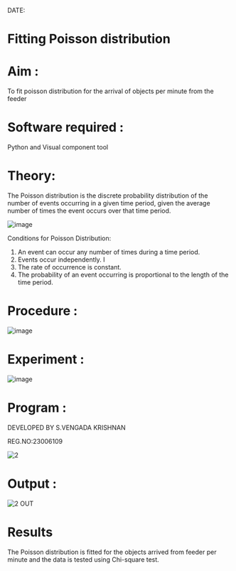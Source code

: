 DATE:

# Fitting Poisson  distribution
# Aim : 

To fit poisson distribution for the arrival of objects per minute from the feeder

# Software required :  

Python and Visual component tool

# Theory:

The Poisson distribution is the discrete probability distribution of the number of events occurring in a given time period, given the average number of times the event occurs over that time period.

![image](https://user-images.githubusercontent.com/104613195/166248326-fd042076-8b0b-40c4-8b11-1d8e8fcb74db.png)

 Conditions for Poisson Distribution:

1. An event can occur any number of times during a time period.
2. Events occur independently. I
3. The rate of occurrence is constant.
4. The probability of an event occurring is proportional to the length of the time period. 
 
# Procedure :

![image](https://user-images.githubusercontent.com/104613195/166251988-d0c53205-6080-4f7b-ae4c-398178586637.png)

# Experiment :

![image](https://user-images.githubusercontent.com/103921593/230282876-f4a5afbf-cac1-4648-a1b0-c78840638a8e.png)

# Program :

 DEVELOPED BY S.VENGADA KRISHNAN

 REG.NO:23006109

 ![2](https://github.com/SVENGADAKRISHNAN/Poisson_distribution/assets/147473084/7fcd22de-776f-449b-a105-d0a3c1b50f1e)


# Output : 


![2 OUT](https://github.com/SVENGADAKRISHNAN/Poisson_distribution/assets/147473084/5909587a-c047-4c5b-95f5-267a2dea481d)


# Results

The Poisson distribution is fitted for the objects arrived from feeder per minute and the data is tested using Chi-square test. 
 
